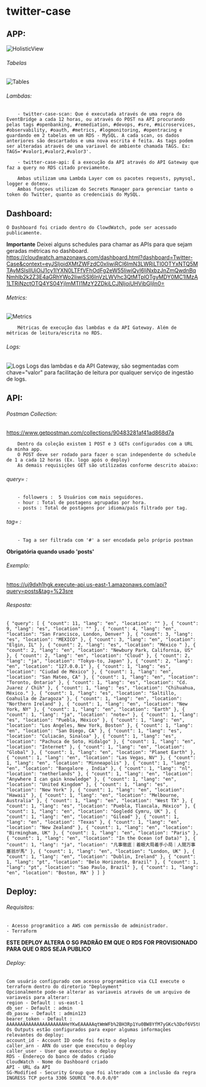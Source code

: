 # twitter-case
## APP:

   ![HolisticView](/img/Holistic.png)
   
   ###### Tabelas
   ![Tables](/img/Tables.png)

   ###### Lambdas:

        - twitter-case-scan: Que é executada através de uma regra do EventBridge a cada 12 horas, ou através do POST na API procurando pelas tags #openbanking, #remediation, #devops, #sre, #microservices, #observability, #oauth, #metrics, #logmonitoring, #opentracing e guardando em 2 tabelas em um RDS - MySQL. A cada scan, os dados anteriores são descartados e uma nova escrita é feita. As tags podem ser alteradas através de uma variavel de ambiente chamada TAGS. Ex: TAGS='#valor1,#valor2,#valor3'.

        - twitter-case-api: É a execução da API através do API Gateway que faz a query no RDS citado previamente.
        
        Ambas utilizam uma Lambda Layer com os pacotes requests, pymysql, logger e dotenv.
        Ambas funçoes utilizam do Secrets Manager para gerenciar tanto o token do Twitter, quanto as credenciais do MySQL.

## Dashboard:
    O Dashboard foi criado dentro do ClowdWatch, pode ser acessado publicamente.
**Importante**
    Deixei alguns schedules para chamar as APIs para que sejam geradas métricas no dashboard.
   https://cloudwatch.amazonaws.com/dashboard.html?dashboard=Twitter-Case&context=eyJSIjoidXMtZWFzdC0xIiwiRCI6ImN3LWRiLTI0OTYxNTQ5MTAyMSIsIlUiOiJ1cy1lYXN0LTFfVFhOdFg2eW55IiwiQyI6IjNxbzJnZmQwdnBqNmhlb2k2Z3E4aGRhYWo2IiwiSSI6InVzLWVhc3QtMTplOTgyMDY0MC1lMzA1LTRiNzctOTQ4YS04YjlmMTI1MzY2ZDkiLCJNIjoiUHVibGljIn0=

   ###### Metrics:
   ![Metrics](/img/Metrics.png)

        Métricas de execução das lambdas e da API Gateway. Além de métricas de leitura/escrita no RDS.
   ###### Logs:
   ![Logs](/img/Logs.png)
        Logs das lambdas e da API Gateway, são segmentadas com chave="valor" para facilitação de leitura por qualquer serviço de ingestão de logs.

## API:
   ###### Postman Collection:
   https://www.getpostman.com/collections/90483281af41ad868d7a

        Dentro da coleção existem 1 POST e 3 GETs configurados com a URL da minha app.
        O POST deve ser rodado para fazer o scan independente do schedule de 1 a cada 12 horas (Ex. logo após o deploy)
        As demais requisições GET são utilizadas conforme descrito abaixo:

   ###### query= :
        - followers :  5 Usuários com mais seguidores.
        - hour : Total de postagens agrupadas por hora.
        - posts : Total de postagens por idioma/país filtrado por tag.
   ###### tag= :
        - Tag a ser filtrada com '#' a ser encodada pelo próprio postman

   **Obrigatória quando usado 'posts'**
        
   ###### Exemplo:
   https://uj9dxh1hgk.execute-api.us-east-1.amazonaws.com/api?query=posts&tag=%23sre   
   ###### Resposta:
   `{
    "query": [
        {
            "count": 11,
            "lang": "en",
            "location": ""
        },
        {
            "count": 9,
            "lang": "es",
            "location": ""
        },
        {
            "count": 4,
            "lang": "en",
            "location": "San Francisco, London, Denver"
        },
        {
            "count": 3,
            "lang": "es",
            "location": "MEXICO"
        },
        {
            "count": 3,
            "lang": "en",
            "location": "Elgin, IL"
        },
        {
            "count": 2,
            "lang": "es",
            "location": "México "
        },
        {
            "count": 2,
            "lang": "en",
            "location": "Newbury Park, California, US"
        },
        {
            "count": 2,
            "lang": "en",
            "location": "Cloud"
        },
        {
            "count": 2,
            "lang": "ja",
            "location": "Tokyo-to, Japan"
        },
        {
            "count": 2,
            "lang": "en",
            "location": "127.0.0.1"
        },
        {
            "count": 1,
            "lang": "es",
            "location": "Ciudad de México"
        },
        {
            "count": 1,
            "lang": "en",
            "location": "San Mateo, CA"
        },
        {
            "count": 1,
            "lang": "en",
            "location": "Toronto, Ontario"
        },
        {
            "count": 1,
            "lang": "es",
            "location": "Cd. Juarez / Chih"
        },
        {
            "count": 1,
            "lang": "es",
            "location": "Chihuahua, México."
        },
        {
            "count": 1,
            "lang": "es",
            "location": "Saltillo, Coahuila de Zaragoza"
        },
        {
            "count": 1,
            "lang": "en",
            "location": "Northern Ireland"
        },
        {
            "count": 1,
            "lang": "en",
            "location": "New York, NY"
        },
        {
            "count": 1,
            "lang": "en",
            "location": "Earth"
        },
        {
            "count": 1,
            "lang": "ja",
            "location": "note→"
        },
        {
            "count": 1,
            "lang": "es",
            "location": "Puebla, México"
        },
        {
            "count": 1,
            "lang": "en",
            "location": "Los Angeles, New York, Boston"
        },
        {
            "count": 1,
            "lang": "en",
            "location": "San Diego, CA"
        },
        {
            "count": 1,
            "lang": "es",
            "location": "Culiacán, Sinaloa"
        },
        {
            "count": 1,
            "lang": "es",
            "location": "Pachuca de Soto, Hidalgo"
        },
        {
            "count": 1,
            "lang": "en",
            "location": "Internet"
        },
        {
            "count": 1,
            "lang": "en",
            "location": "Global"
        },
        {
            "count": 1,
            "lang": "en",
            "location": "Planet Earth"
        },
        {
            "count": 1,
            "lang": "en",
            "location": "Las Vegas, NV"
        },
        {
            "count": 1,
            "lang": "en",
            "location": "Minneapolis"
        },
        {
            "count": 1,
            "lang": "en",
            "location": "Bangalore , India"
        },
        {
            "count": 1,
            "lang": "nl",
            "location": "netherlands"
        },
        {
            "count": 1,
            "lang": "en",
            "location": "Anywhere I can gain knowledge"
        },
        {
            "count": 1,
            "lang": "en",
            "location": "United Kingdom"
        },
        {
            "count": 1,
            "lang": "es",
            "location": "New York"
        },
        {
            "count": 1,
            "lang": "en",
            "location": "Hawaii"
        },
        {
            "count": 1,
            "lang": "en",
            "location": "Melbourne, Australia"
        },
        {
            "count": 1,
            "lang": "en",
            "location": "West TX"
        },
        {
            "count": 1,
            "lang": "es",
            "location": "Puebla, Tlaxcala, México"
        },
        {
            "count": 1,
            "lang": "en",
            "location": "Gogledd Cymru, UK"
        },
        {
            "count": 1,
            "lang": "en",
            "location": "Gilead"
        },
        {
            "count": 1,
            "lang": "en",
            "location": "Texas"
        },
        {
            "count": 1,
            "lang": "en",
            "location": "New Zealand"
        },
        {
            "count": 1,
            "lang": "en",
            "location": "Birmingham, UK"
        },
        {
            "count": 1,
            "lang": "en",
            "location": "Paris"
        },
        {
            "count": 1,
            "lang": "en",
            "location": "In the Ocean (of Data)"
        },
        {
            "count": 1,
            "lang": "ja",
            "location": "凡事徹底｜着眼大局着手小局｜人間万事塞翁が馬"
        },
        {
            "count": 1,
            "lang": "en",
            "location": "London, UK"
        },
        {
            "count": 1,
            "lang": "en",
            "location": "Dublin, Ireland"
        },
        {
            "count": 1,
            "lang": "pt",
            "location": "Belo Horizonte, Brazil"
        },
        {
            "count": 1,
            "lang": "pt",
            "location": "Sao Paulo, Brazil"
        },
        {
            "count": 1,
            "lang": "en",
            "location": "Boston, MA"
        }
      ]
      }`


## Deploy:
###### Requisitos:
    - Acesso programático a AWS com permissão de administrador.
    - Terraform
   **ESTE DEPLOY ALTERA O SG PADRÃO EM QUE O RDS FOR PROVISIONADO PARA QUE O RDS SEJA PUBLICO**
    
###### Deploy:

    Com usuário configurado com acesso programático via CLI execute o terraform dentro do diretorio "Deployment"
    Opcionalmente pode-se alterar as variaveis através de um arquivo de variaveis para alterar:
    region - Default : us-east-1
    db_ser - Default : admin
    db_passw - Default : admin123
    bearer_token - Default : AAAAAAAAAAAAAAAAAAAAAHeYKwEAAAAAqtWmWFb%2BH3Rp1Yu0BW8YfM7yGKc%3Dof6VSt8LQua4KKEzEop6aI7TIOMXz8vLcsbwmA1NVsiJsChPXI
    Os Outputs estão configurados para expor algumas informações relevantes do deploy:
    account_id - Account ID onde foi feito o deploy
    caller_arn - ARN do user que executou o deploy
    caller_user - User que executou o deploy
    RDS - Endereço do banco de dados criado
    CloudWatch - Nome do Dashboard criado
    API - URL da API
    SG-Modified - Security Group que foi alterado com a inclusão da regra INGRESS TCP porta 3306 SOURCE "0.0.0.0/0"


